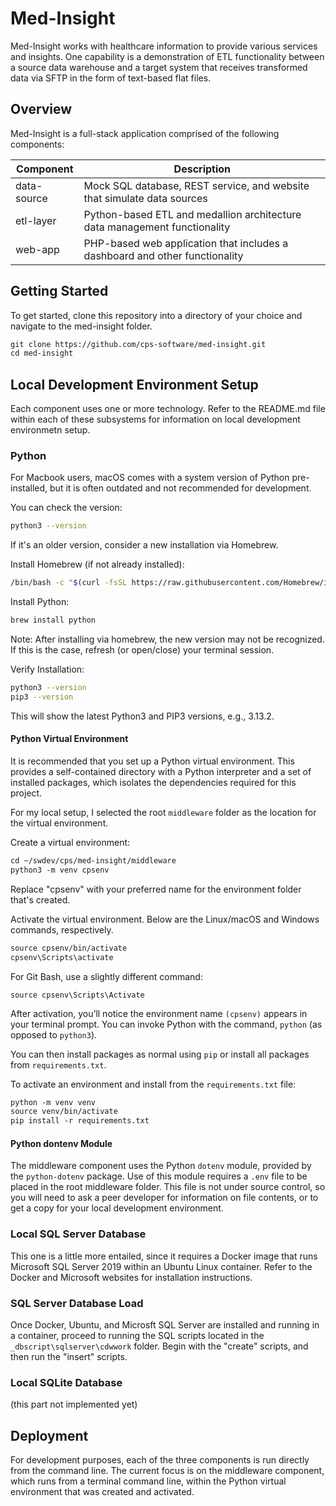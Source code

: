 # Med-Insight
Med-Insight works with healthcare information to provide various services and insights. One capability is a demonstration of ETL functionality between a source data warehouse and a target system that receives transformed data via SFTP in the form of text-based flat files.

## Overview
Med-Insight is a full-stack application comprised of the following components:  

| Component   | Description |
| ----------- | ----------- |
| data-source | Mock SQL database, REST service, and website that simulate data sources |
| etl-layer   | Python-based ETL and medallion architecture data management functionality |
| web-app     | PHP-based web application that includes a dashboard and other functionality |

## Getting Started
To get started, clone this repository into a directory of your choice and navigate to the med-insight folder.

```txt
git clone https://github.com/cps-software/med-insight.git  
cd med-insight  
```

## Local Development Environment Setup
Each component uses one or more technology. Refer to the README.md file within each of these subsystems for information on local development environmetn setup.  

### Python
For Macbook users, macOS comes with a system version of Python pre-installed, but it is often outdated and not recommended for development.

You can check the version:
```bash
python3 --version
```

If it's an older version, consider a new installation via Homebrew.

Install Homebrew (if not already installed):  
```bash
/bin/bash -c "$(curl -fsSL https://raw.githubusercontent.com/Homebrew/install/HEAD/install.sh)"
```

Install Python:  
```bash
brew install python
```

Note: After installing via homebrew, the new version may not be recognized. If this is the case, refresh (or open/close) your terminal session.

Verify Installation:  
```bash
python3 --version
pip3 --version
```

This will show the latest Python3 and PIP3 versions, e.g., 3.13.2.

#### Python Virtual Environment
It is recommended that you set up a Python virtual environment. This provides a self-contained directory with a Python interpreter and a set of installed packages, which isolates the dependencies required for this project.

For my local setup, I selected the root `middleware` folder as the location for the virtual environment.

Create a virtual environment:   
```txt
cd ~/swdev/cps/med-insight/middleware
python3 -m venv cpsenv
```

Replace "cpsenv" with your preferred name for the environment folder that's created.

Activate the virtual environment. Below are the Linux/macOS and Windows commands, respectively.

```txt
source cpsenv/bin/activate
cpsenv\Scripts\activate
```

For Git Bash, use a slightly different command:
```text
source cpsenv\Scripts\Activate
```

After activation, you’ll notice the environment name `(cpsenv)` appears in your terminal prompt. You can invoke Python with the command, `python` (as opposed to `python3`).

You can then install packages as normal using `pip` or install all packages from `requirements.txt`.

To activate an environment and install from the `requirements.txt` file:
```txt
python -m venv venv
source venv/bin/activate
pip install -r requirements.txt
```

#### Python dontenv Module
The middleware component uses the Python `dotenv` module, provided by the `python-dotenv` package. Use of this module requires a `.env` file to be placed in the root middleware folder. This file is not under source control, so you will need to ask a peer developer for information on file contents, or to get a copy for your local development environment.

### Local SQL Server Database
This one is a little more entailed, since it requires a Docker image that runs Microsoft SQL Server 2019 within an Ubuntu Linux container. Refer to the Docker and Microsoft websites for installation instructions.

### SQL Server Database Load
Once Docker, Ubuntu, and Microsft SQL Server are installed and running in a container, proceed to running the SQL scripts located in the `_dbscript\sqlserver\cdwwork` folder. Begin with the "create" scripts, and then run the "insert" scripts.

### Local SQLite Database
(this part not implemented yet)  

## Deployment
For development purposes, each of the three components is run directly from the command line. The current focus is on the middleware component, which runs from a terminal command line, within the Python virtual environment that was created and activated.
